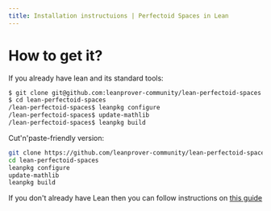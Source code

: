 ```yaml
---
title: Installation instructuions | Perfectoid Spaces in Lean
---
```

# How to get it?

If you already have lean and its standard tools:

```bash
$ git clone git@github.com:leanprover-community/lean-perfectoid-spaces.git
$ cd lean-perfectoid-spaces
/lean-perfectoid-spaces$ leanpkg configure
/lean-perfectoid-spaces$ update-mathlib
/lean-perfectoid-spaces$ leanpkg build
```
Cut'n'paste-friendly version:
```bash
git clone https://github.com/leanprover-community/lean-perfectoid-spaces
cd lean-perfectoid-spaces
leanpkg configure
update-mathlib
leanpkg build
```

If you don't already have Lean then you can follow instructions on 
[this guide](https://github.com/leanprover-community/mathlib/#installation)

